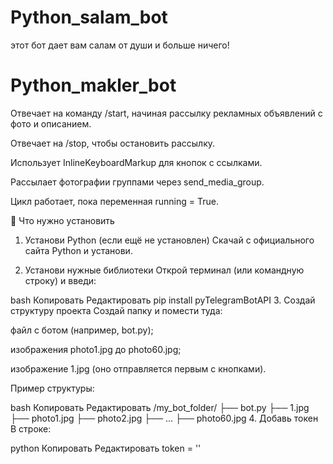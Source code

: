 # Python_salam_bot
этот бот дает вам салам от души и больше ничего!
# Python_makler_bot
Отвечает на команду /start, начиная рассылку рекламных объявлений с фото и описанием.

Отвечает на /stop, чтобы остановить рассылку.

Использует InlineKeyboardMarkup для кнопок с ссылками.

Рассылает фотографии группами через send_media_group.

Цикл работает, пока переменная running = True.

🔧 Что нужно установить
1. Установи Python (если ещё не установлен)
Скачай с официального сайта Python и установи.

2. Установи нужные библиотеки
Открой терминал (или командную строку) и введи:

bash
Копировать
Редактировать
pip install pyTelegramBotAPI
3. Создай структуру проекта
Создай папку и помести туда:

файл с ботом (например, bot.py);

изображения photo1.jpg до photo60.jpg;

изображение 1.jpg (оно отправляется первым с кнопками).

Пример структуры:

bash
Копировать
Редактировать
/my_bot_folder/
├── bot.py
├── 1.jpg
├── photo1.jpg
├── photo2.jpg
├── ...
├── photo60.jpg
4. Добавь токен
В строке:

python
Копировать
Редактировать
token = ''
